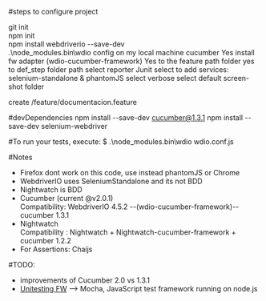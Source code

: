 #steps to configure project

git init  
npm init  
npm install webdriverio --save-dev  
.\node_modules\.bin\wdio config
on my local machine
  cucumber
  Yes install fw adapter (wdio-cucumber-framework)
  Yes to the feature path folder
  yes to def_step folder path
  select reporter Junit
  select to add services: selenium-standalone & phantomJS
  select verbose
  select default screen-shot folder

create /feature/documentacion.feature


#devDependencies
npm install  --save-dev cucumber@1.3.1
npm install  --save-dev selenium-webdriver


#To run your tests, execute:
  $ .\node_modules\.bin\wdio wdio.conf.js

#Notes
- Firefox dont work on this code, use instead phantomJS or Chrome
- WebdriverIO uses SeleniumStandalone and its not BDD
- Nightwatch is BDD
- Cucumber (current @v2.0.1)  
Compatibility: WebdriverIO 4.5.2 --(wdio-cucumber-framework)-- cucumber 1.3.1
- Nightwatch  
Compatibility : Nightwatch + Nightwatch-cucumber-framework + cucumber 1.2.2
- For Assertions: Chaijs

#TODO:

- improvements of Cucumber 2.0 vs 1.3.1
- [Unitesting FW](https://en.wikipedia.org/wiki/List_of_unit_testing_frameworks#JavaScript) --> Mocha, JavaScript test framework running on node.js
